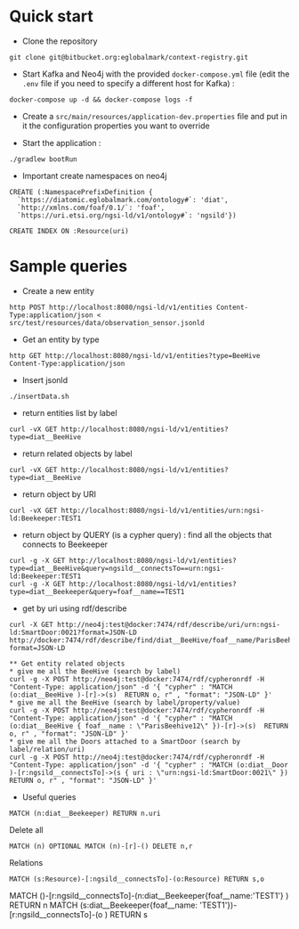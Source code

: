 # Quick start

* Clone the repository

```
git clone git@bitbucket.org:eglobalmark/context-registry.git
```

* Start Kafka and Neo4j with the provided `docker-compose.yml` file (edit the `.env` file if you need to specify a different host for Kafka) :

```
docker-compose up -d && docker-compose logs -f
```

* Create a `src/main/resources/application-dev.properties` file and put in it the configuration properties you want to override

* Start the application :

```
./gradlew bootRun
```

* Important create namespaces on neo4j
```
CREATE (:NamespacePrefixDefinition {
  `https://diatomic.eglobalmark.com/ontology#`: 'diat',
  `http://xmlns.com/foaf/0.1/`: 'foaf',
  `https://uri.etsi.org/ngsi-ld/v1/ontology#`: 'ngsild'})

CREATE INDEX ON :Resource(uri)
```

# Sample queries

* Create a new entity

```
http POST http://localhost:8080/ngsi-ld/v1/entities Content-Type:application/json < src/test/resources/data/observation_sensor.jsonld
```

* Get an entity by type

```
http GET http://localhost:8080/ngsi-ld/v1/entities?type=BeeHive Content-Type:application/json
```

* Insert jsonld
```
./insertData.sh
```
* return entities list by label
```
curl -vX GET http://localhost:8080/ngsi-ld/v1/entities?type=diat__BeeHive
```
* return related objects by label
```
curl -vX GET http://localhost:8080/ngsi-ld/v1/entities?type=diat__BeeHive
```
* return object by URI
```
curl -vX GET http://localhost:8080/ngsi-ld/v1/entities/urn:ngsi-ld:Beekeeper:TEST1
```
* return object by QUERY (is a cypher query) : find all the objects that connects to Beekeeper
```
curl -g -X GET http://localhost:8080/ngsi-ld/v1/entities?type=diat__BeeHive&query=ngsild__connectsTo==urn:ngsi-ld:Beekeeper:TEST1
curl -g -X GET http://localhost:8080/ngsi-ld/v1/entities?type=diat__Beekeeper&query=foaf__name==TEST1

```
* get by uri using rdf/describe
```
curl -X GET http://neo4j:test@docker:7474/rdf/describe/uri/urn:ngsi-ld:SmartDoor:0021?format=JSON-LD
http://docker:7474/rdf/describe/find/diat__BeeHive/foaf__name/ParisBeehive12?format=JSON-LD

** Get entity related objects
* give me all the BeeHive (search by label)
curl -g -X POST http://neo4j:test@docker:7474/rdf/cypheronrdf -H "Content-Type: application/json" -d '{ "cypher" : "MATCH (o:diat__BeeHive )-[r]->(s)  RETURN o, r" , "format": "JSON-LD" }'
* give me all the BeeHive (search by label/property/value)
curl -g -X POST http://neo4j:test@docker:7474/rdf/cypheronrdf -H "Content-Type: application/json" -d '{ "cypher" : "MATCH (o:diat__BeeHive { foaf__name : \"ParisBeehive12\" })-[r]->(s)  RETURN o, r" , "format": "JSON-LD" }'
* give me all the Doors attached to a SmartDoor (search by label/relation/uri)
curl -g -X POST http://neo4j:test@docker:7474/rdf/cypheronrdf -H "Content-Type: application/json" -d '{ "cypher" : "MATCH (o:diat__Door )-[r:ngsild__connectsTo]->(s { uri : \"urn:ngsi-ld:SmartDoor:0021\" })  RETURN o, r" , "format": "JSON-LD" }'
```
* Useful queries
```
MATCH (n:diat__Beekeeper) RETURN n.uri
```
Delete all
```
MATCH (n) OPTIONAL MATCH (n)-[r]-() DELETE n,r
```
Relations
```
MATCH (s:Resource)-[:ngsild__connectsTo]-(o:Resource) RETURN s,o
```

MATCH ()-[r:ngsild__connectsTo]-(n:diat__Beekeeper{foaf__name:'TEST1'} ) RETURN n
MATCH (s:diat__Beekeeper{foaf__name: 'TEST1'})-[r:ngsild__connectsTo]-(o ) RETURN s